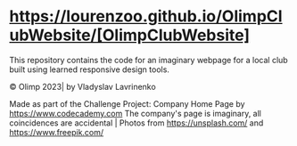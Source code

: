 # 
# https://lourenzoo.github.io/OlimpClubWebsite/[OlimpClubWebsite]

This repository contains the code for an imaginary webpage for a local club built using learned responsive design tools. 

 © Olimp 2023| by Vladyslav Lavrinenko

Made as part of the Challenge Project: Company Home Page by https://www.codecademy.com
The company's page is imaginary, all coincidences are accidental | Photos from https://unsplash.com/ and https://www.freepik.com/

	


